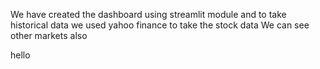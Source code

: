 We have created the dashboard using streamlit module and to take historical data we used yahoo finance to take the stock data
We can see other markets also
 
 
 
 hello
 
